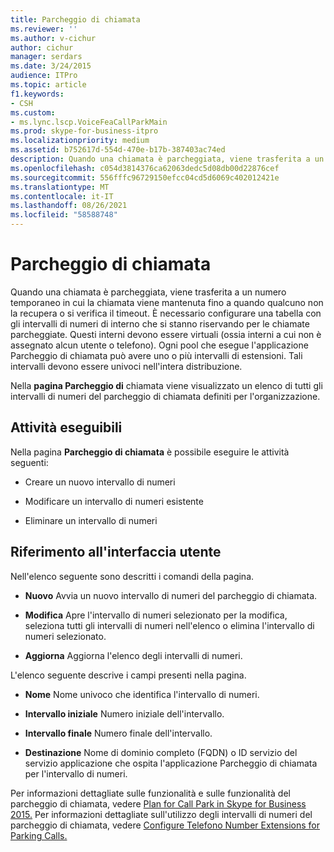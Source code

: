 ```yaml
---
title: Parcheggio di chiamata
ms.reviewer: ''
ms.author: v-cichur
author: cichur
manager: serdars
ms.date: 3/24/2015
audience: ITPro
ms.topic: article
f1.keywords:
- CSH
ms.custom:
- ms.lync.lscp.VoiceFeaCallParkMain
ms.prod: skype-for-business-itpro
ms.localizationpriority: medium
ms.assetid: b752617d-554d-470e-b17b-387403ac74ed
description: Quando una chiamata è parcheggiata, viene trasferita a un numero temporaneo in cui la chiamata viene mantenuta fino a quando qualcuno non la recupera o si verifica il timeout. È necessario configurare una tabella con gli intervalli di numeri di interno che si stanno riservando per le chiamate parcheggiate. Questi interni devono essere virtuali (ossia interni a cui non è assegnato alcun utente o telefono). Ogni pool che esegue l'applicazione Parcheggio di chiamata può avere uno o più intervalli di estensioni. Tali intervalli devono essere univoci nell'intera distribuzione.
ms.openlocfilehash: c054d3814376ca62063dedc5d08db00d22876cef
ms.sourcegitcommit: 556fffc96729150efcc04cd5d6069c402012421e
ms.translationtype: MT
ms.contentlocale: it-IT
ms.lasthandoff: 08/26/2021
ms.locfileid: "58588748"
---
```

# <a name="call-park"></a>Parcheggio di chiamata

Quando una chiamata è parcheggiata, viene trasferita a un numero temporaneo in cui la chiamata viene mantenuta fino a quando qualcuno non la recupera o si verifica il timeout. È necessario configurare una tabella con gli intervalli di numeri di interno che si stanno riservando per le chiamate parcheggiate. Questi interni devono essere virtuali (ossia interni a cui non è assegnato alcun utente o telefono). Ogni pool che esegue l'applicazione Parcheggio di chiamata può avere uno o più intervalli di estensioni. Tali intervalli devono essere univoci nell'intera distribuzione.

Nella **pagina Parcheggio di** chiamata viene visualizzato un elenco di tutti gli intervalli di numeri del parcheggio di chiamata definiti per l'organizzazione.

## <a name="tasks-you-can-perform"></a>Attività eseguibili

Nella pagina **Parcheggio di chiamata** è possibile eseguire le attività seguenti:

- Creare un nuovo intervallo di numeri

- Modificare un intervallo di numeri esistente

- Eliminare un intervallo di numeri

## <a name="ui-reference"></a>Riferimento all'interfaccia utente

Nell'elenco seguente sono descritti i comandi della pagina.

- **Nuovo** Avvia un nuovo intervallo di numeri del parcheggio di chiamata.

- **Modifica** Apre l'intervallo di numeri selezionato per la modifica, seleziona tutti gli intervalli di numeri nell'elenco o elimina l'intervallo di numeri selezionato.

- **Aggiorna** Aggiorna l'elenco degli intervalli di numeri.

L'elenco seguente descrive i campi presenti nella pagina.

- **Nome** Nome univoco che identifica l'intervallo di numeri.

- **Intervallo iniziale** Numero iniziale dell'intervallo.

- **Intervallo finale** Numero finale dell'intervallo.

- **Destinazione** Nome di dominio completo (FQDN) o ID servizio del servizio applicazione che ospita l'applicazione Parcheggio di chiamata per l'intervallo di numeri.

Per informazioni dettagliate sulle funzionalità e sulle funzionalità del parcheggio di chiamata, vedere [Plan for Call Park in Skype for Business 2015.](../../plan-your-deployment/enterprise-voice-solution/call-park.md) Per informazioni dettagliate sull'utilizzo degli intervalli di numeri del parcheggio di chiamata, vedere [Configure Telefono Number Extensions for Parking Calls.](/previous-versions/office/lync-server-2013/lync-server-2013-configure-phone-number-extensions-for-parking-calls)